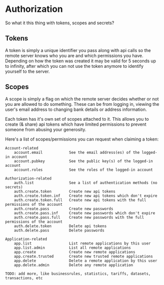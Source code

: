 # Authorization

So what it this thing with tokens, scopes and secrets?

## Tokens

A token is simply a unique identifier you pass along with api calls so the remote server knows who you are and which permissions you have. Depending on how the token was created it may be valid for 5 seconds up to infinity, after which you can not use the token anymore to identify yourself to the server.  

## Scopes

A scope is simply a flag on which the remote server decides whether or not you are allowed to do something. These can be from logging in, viewing the user's email address to changing bank details or address information.

Each token has it's own set of scopes attached to it. This allows you to create (& share) api tokens which have limited permissions to prevent someone from abusing your generosity.

Here's a list of scopes/permissions you can request when claiming a token:

```
Account-related
    account.email            See the email address(es) of the logged-in account
    account.pubkey           See the public key(s) of the logged-in account
    account.roles            See the roles of the logged-in account

Authorization-related
    auth.list                See a list of authentication methods (no secrets)
    auth.create.token        Create new api tokens
    auth.create.token.inf    Create new api tokens which don't expire
    auth.create.token.full   Create new api tokens with the full permissions of the account
    auth.create.pass         Create new passwords
    auth.create.pass.inf     Create new passwords which don't expire
    auth.create.pass.full    Create new passwords with the full permissions of the account
    auth.delete.token        Delete api tokens
    auth.delete.pass         Delete passwords

Application-related
    app.list                 List remote applications by this user
    app.list.admin           List all remote applications
    app.create               Create new remote applications
    app.create.trusted       Create new trusted remote applications
    app.delete               Delete a remote application by this user
    app.delete.admin         Delete any remote application

TODO: add more, like businessrules, statistics, tariffs, datasets, transactions, etc
```